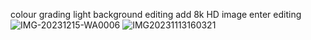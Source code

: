 colour grading light background editing add 8k HD image enter editing![IMG-20231215-WA0006](https://github.com/farukh11/Faruk-11/assets/154948500/69fda870-9a1a-45d5-ae70-232c283205b5)
![IMG20231113160321](https://github.com/farukh11/Faruk-11/assets/154948500/d3cce1a0-c967-478f-853a-e3d56682b3f0)
